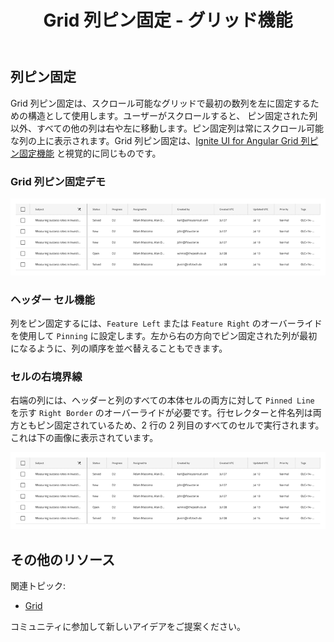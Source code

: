 ﻿---
title: Grid 列ピン固定 - グリッド機能
_description: Grid 列ピン固定は、スクロール可能なグリッドで選択された列をピン固定するための構造です。 
_keywords: デザイン システム, Sketch, Ignite UI for Angular, Grid 機能, UI ライブラリ, ウィジェット
_language: ja
---

## 列ピン固定

Grid 列ピン固定は、スクロール可能なグリッドで最初の数列を左に固定するための構造として使用します。ユーザーがスクロールすると、 ピン固定された列以外、すべての他の列は右や左に移動します。ピン固定列は常にスクロール可能な列の上に表示されます。Grid 列ピン固定は、[Ignite UI for Angular Grid 列ピン固定機能](https://jp.infragistics.com/products/ignite-ui-angular/angular/components/grid_column_pinning.html) と視覚的に同じものです。

### Grid 列ピン固定デモ

<img class="responsive-img" src="../images/grid_column_pinning_demo.png" srcset="../images/grid_column_pinning_demo@2x.png 2x" />

### ヘッダー セル機能

 列をピン固定するには、`Feature Left` または `Feature Right` のオーバーライドを使用して `Pinning` に設定します。左から右の方向でピン固定された列が最初になるように、列の順序を並べ替えることもできます。

### セルの右境界線

右端の列には、ヘッダーと列のすべての本体セルの両方に対して `Pinned Line` を示す `Right Border` のオーバーライドが必要です。行セレクターと件名列は両方ともピン固定されているため、2 行の 2 列目のすべてのセルで実行されます。これは下の画像に表示されています。

<img class="responsive-img" src="../images/grid_column_pinning_demo.png" srcset="../images/grid_column_pinning_demo@2x.png 2x" />

## その他のリソース

関連トピック:

- [Grid](grid.md)
  <div class="divider--half"></div>

コミュニティに参加して新しいアイデアをご提案ください。
